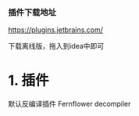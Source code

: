### 插件下载地址
https://plugins.jetbrains.com/

下载离线版，拖入到idea中即可

# 1. 插件

默认反编译插件
Fernflower decompiler
